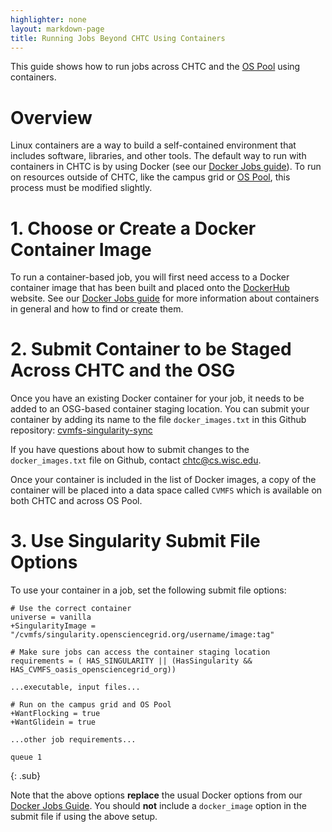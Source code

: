 ```yaml
---
highlighter: none
layout: markdown-page
title: Running Jobs Beyond CHTC Using Containers
---
```


This guide shows how to run jobs across CHTC and 
the <a href="https://osg-htc.org/about/open_science_pool/">OS Pool</a> using containers. 

# Overview

Linux containers are a way to build a self-contained environment that
includes software, libraries, and other tools. The default way to run 
with containers in CHTC is by using Docker (see 
our [Docker Jobs guide](docker-jobs.html)). To run on resources outside of 
CHTC, like the campus grid or [OS Pool](https://osg-htc.org/about/open_science_pool/), this process must be 
modified slightly. 

# 1. Choose or Create a Docker Container Image

To run a container-based job, you will first need access to a Docker container
image that has been built and placed onto the
[DockerHub](https://hub.docker.com/) website. See our 
[Docker Jobs guide](docker-jobs.html) for more information about containers in 
general and how to find or create them. 

# 2. Submit Container to be Staged Across CHTC and the OSG

Once you have an existing Docker container for your job, it needs to 
be added to an OSG-based container staging location. You can submit your 
container by adding its name to the file `docker_images.txt` in this 
Github repository: [cvmfs-singularity-sync](https://github.com/opensciencegrid/cvmfs-singularity-sync/)

If you have questions about how to submit changes to the `docker_images.txt` file on 
Github, contact chtc@cs.wisc.edu. 

Once your container is included in the list of Docker images, a 
copy of the container will be placed into a data space 
called `CVMFS` which is available on both CHTC and across OS Pool. 

# 3. Use Singularity Submit File Options

To use your container in a job, set the following submit file options: 

```
# Use the correct container
universe = vanilla
+SingularityImage = "/cvmfs/singularity.opensciencegrid.org/username/image:tag"

# Make sure jobs can access the container staging location
requirements = ( HAS_SINGULARITY || (HasSingularity && HAS_CVMFS_oasis_opensciencegrid_org))

...executable, input files...

# Run on the campus grid and OS Pool
+WantFlocking = true
+WantGlidein = true

...other job requirements...

queue 1
```
{: .sub}

Note that the above options **replace** the usual Docker options from 
our [Docker Jobs Guide](docker-jobs.html). You should **not**
include a `docker_image` option in the submit file if using the above setup. 
